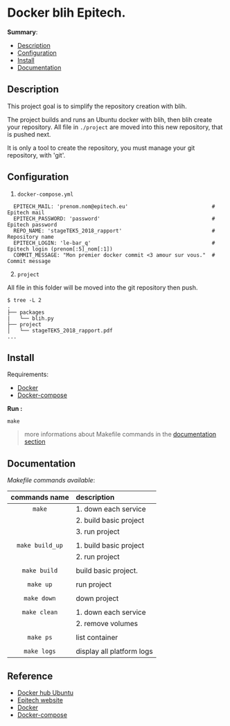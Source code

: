 # Docker blih Epitech.

__Summary__:

- [Description](#description)
- [Configuration](#configuration)
- [Install](#install)
- [Documentation](#documentation)

## Description

This project goal is to simplify the repository creation with blih.

The project builds and runs an Ubuntu docker with blih, then blih create your repository.
All file in `./project` are moved into this new repository, that is pushed next.

It is only a tool to create the repository, you must manage your git repository, with 'git'.

## Configuration

1. `docker-compose.yml`
```
  EPITECH_MAIL: 'prenom.nom@epitech.eu'                           # Epitech mail
  EPITECH_PASSWORD: 'password'                                    # Epitech password
  REPO_NAME: 'stageTEK5_2018_rapport'                             # Repository name
  EPITECH_LOGIN: 'le-bar_q'                                       # Epitech login (prenom[:5]_nom[:1])
  COMMIT_MESSAGE: "Mon premier docker commit <3 amour sur vous."  # Commit message
```
2. `project`

  All file in this folder will be moved into the git repository then push.
  ```
  $ tree -L 2
  .
  ├── packages
  |   └── blih.py
  ├── project
  │   └── stageTEK5_2018_rapport.pdf
  ...
  ```

## Install

Requirements:
- [Docker](https://www.docker.com)
- [Docker-compose](https://docs.docker.com/compose/)

__Run :__

```
make
```

> more informations about Makefile commands in the [documentation section](#documentation)

## Documentation

_Makefile commands available_:

| **commands name** | **description**           |
|:-----------------:|:------------------------- |
|      `make`       | 1. down each service      |
|                   | 2. build basic project    |
|                   | 3. run project            |
|                   |                           |
|  `make build_up`  | 1. build basic project    |
|                   | 2. run project            |
|                   |                           |
|   `make build`    | build basic project.      |
|                   |                           |
|     `make up`     | run project               |
|                   |                           |
|    `make down`    | down project              |
|                   |                           |
|   `make clean`    | 1. down each service      |
|                   | 2. remove volumes         |
|                   |                           |
|     `make ps`     | list container            |
|                   |                           |
|    `make logs`    | display all platform logs |

## Reference

- [Docker hub Ubuntu](https://hub.docker.com/_/ubuntu/)
- [Epitech website](http://www.epitech.eu)
- [Docker](https://www.docker.com)
- [Docker-compose](https://docs.docker.com/compose/)
